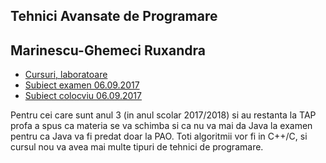## Tehnici Avansate de Programare

## Marinescu-Ghemeci Ruxandra

- [Cursuri, laboratoare](https://drive.google.com/drive/folders/0Bx7Xl3-g3yZ-MGc2Q3VibVQxalE?usp=sharing)
- [Subiect examen 06.09.2017](https://drive.google.com/file/d/0Bx7Xl3-g3yZ-MHVxR2luUmY1ZzA/view?usp=sharing)
- [Subiect colocviu 06.09.2017](https://drive.google.com/file/d/0Bx7Xl3-g3yZ-SXFETkludkZibnc/view?usp=sharing)

Pentru cei care sunt anul 3 (in anul scolar 2017/2018) si au restanta la TAP profa a spus ca materia se va schimba si ca nu va mai da Java la examen pentru ca Java va fi predat doar la PAO. Toti algoritmii vor fi in C++/C, si cursul nou va avea mai multe tipuri de tehnici de programare.
